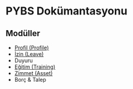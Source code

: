 # PYBS Dokümantasyonu

## Modüller

- [Profil (Profile)](https://github.com/abdullahbeker/PersonelYonetimSistemi/tree/main/docs/ProfileModule.md)
- [İzin (Leave)](https://github.com/abdullahbeker/PersonelYonetimSistemi/tree/main/docs/LeaveModule.md)
- Duyuru
- [Eğitim (Training)](https://github.com/abdullahbeker/PersonelYonetimSistemi/tree/main/docs/TrainingModule.md)
- [Zimmet (Asset)](https://github.com/abdullahbeker/PersonelYonetimSistemi/tree/main/docs/AssetModule.md)
- Borç & Talep